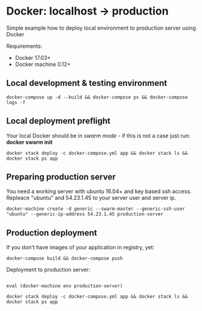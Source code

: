 # Docker: localhost -> production
Simple example how to deploy local environment to production server using Docker 

Requirements:
 - Docker 17.03+
 - Docker machine 0.12+

## Local development & testing environment
```
docker-compose up -d --build && docker-compose ps && docker-compose logs -f

```

## Local deployment preflight

Your local Docker should be in *swarm mode* - if this is not a case just run: **docker swarm init**

```
docker stack deploy -c docker-compose.yml app && docker stack ls && docker stack ps app
```

## Preparing production server

You need a working server with ubuntu 16.04+ and key based ssh access.
Repleace "ubuntu" and 54.23.1.45 to your server user and server ip.

```
docker-machine create -d generic --swarm-master --generic-ssh-user "ubuntu" --generic-ip-address 54.23.1.45 production-server
```

## Production deployment

If you don't have images of your application in registry, yet:
```
docker-compose build && docker-compose push
```

Deployment to production server:
```

eval (docker-machine env production-server)

docker stack deploy -c docker-compose.yml app && docker stack ls && docker stack ps app
```

